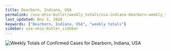```yaml
---
title: Dearborn, Indiana, USA
permalink: /usa-ohio-butler/weekly_totals/usa-indiana-dearborn-weekly_totals.html
last_updated: Nov 3, 2020
keywords: ["Dearborn, Indiana, USA", "weekly totals"]
sidebar: usa-ohio-butler_sidebar
---
```


![Weekly Totals of Confirmed Cases for Dearborn, Indiana, USA](/covid_tracker/images/graphs/usa-indiana-dearborn-weekly_totals_graph.png)
